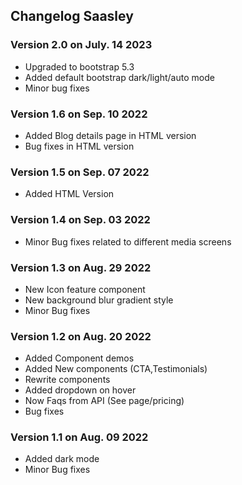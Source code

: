 ## Changelog Saasley

### Version 2.0 on July. 14 2023

- Upgraded to bootstrap 5.3
- Added default bootstrap dark/light/auto mode
- Minor bug fixes

### Version 1.6 on Sep. 10 2022

- Added Blog details page in HTML version
- Bug fixes in HTML version



### Version 1.5 on Sep. 07 2022

- Added HTML Version




### Version 1.4 on Sep. 03 2022

- Minor Bug fixes related to different media screens



### Version 1.3 on Aug. 29 2022

- New Icon feature component
- New background blur gradient style
- Minor Bug fixes



### Version 1.2 on Aug. 20 2022

- Added Component demos
- Added New components (CTA,Testimonials)
- Rewrite components
- Added dropdown on hover
- Now Faqs from API (See page/pricing)
- Bug fixes



### Version 1.1 on Aug. 09 2022

- Added dark mode
- Minor Bug fixes
